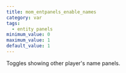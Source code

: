 ```yaml
---
title: mom_entpanels_enable_names
category: var
tags:
  - entity panels
minimum_value: 0
maximum_value: 1
default_value: 1
---
```


Toggles showing other player's name panels.